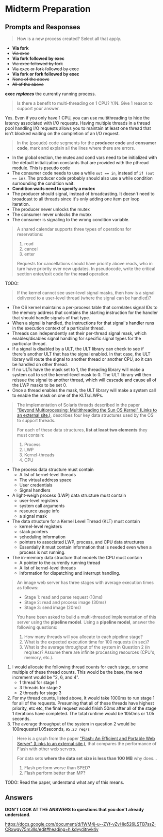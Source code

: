 # Midterm Preparation
## Prompts and Responses
> How is a new process created? Select all that apply.

- **Via fork**
- ~~Via exec~~
- **Via fork followed by exec**
- ~~Via exec followed by fork~~
- ~~Via exec or fork followed by exec~~
- **Via fork or fork followed by exec**
- ~~None of the above~~
- ~~All of the above~~

**exec** **_replaces_** the currently running process.

> Is there a benefit to multi-threading on 1 CPU? Y/N. Give 1 reason to support your answer.

Yes. Even if you only have 1 CPU, you can use multithreading to hide the latency associated with I/O requests. Having multiple threads in a thread pool handling I/O requests allows you to maintain at least one thread that isn't blocked waiting on the completion of an I/O request.

>In the (pseudo) code segments for the **producer code** and **consumer code**, mark and explain all the lines where there are errors.

- In the global section, the mutex and cond vars need to be initialized with the default initialization constants that are provided with the pthread module. This is pseudo code
- The consumer code needs to use a while `out == in`, instead of `if (out == in)`. The producer code probably should also use a while condition surrounding the condition wait.
- **Condition waits need to specify a mutex**
- The producer should signal, instead of broadcasting. It doesn't need to broadcast to all threads since it's only adding one item per loop iteration.
- The producer never unlocks the mutex
- The consumer never unlocks the mutex
- The consumer is signaling to the wrong condition variable.

> A shared calendar supports three types of operations for reservations:
> 1. read
> 2. cancel
> 3. enter
> 
> Requests for cancellations should have priority above reads, who in turn have priority over new updates.
> In pseudocode, write the critical section enter/exit code for the **read** operation.

TODO:

> If the kernel cannot see user-level signal masks, then how is a signal delivered to a user-level thread (where the signal can be handled)?

- The OS kernel maintains a per-process table that correlates signal IDs to the memory address that contains the starting instruction for the handler that should handle signals of that type.
- When a signal is handled, the instructions for that signal's handler runs in the execution context of a particular thread.
- Threads can independently set their per-thread signal mask, which enables/disables signal handling for specific signal types for the particular thread.
- If a signal is disabled by a ULT, the ULT library can check to see if there's another ULT that has the signal enabled. In that case, the ULT library will route the signal to another thread or another CPU, so it can be handled on other thread.
- If no ULTs have the mask set to 1, the threading library will make a system call to set the kernel-level mask to 0. The ULT library will then reissue the signal to another thread, which will cascade and cause all of the LWP masks to be set 0.
- Once a thread enables the mask, the ULT library will make a system call to enable the mask on one of the KLTs/LWPs.

> The implementation of Solaris threads described in the paper ["Beyond Multiprocessing: Multithreading the Sun OS Kernel" (Links to an external site.)](https://s3.amazonaws.com/content.udacity-data.com/courses/ud923/references/ud923-eykholt-paper.pdf), describes four key data structures used by the OS to support threads.
> 
> For each of these data structures, **list at least two elements** they must contain:
> 
> 1. Process
> 2. LWP
> 3. Kernel-threads
> 4. CPU

- The process data structure must contain
	- A list of kernel-level threads
	- The virtual address space
	- User credentials
	- Signal handlers
- A light-weigh process (LWP) data structure must contain
	- user-level registers
	- system call arguments
	- resource usage info
	- a signal mask
- The data structure for a Kernel Level Thread (KLT) must contain
	- kernel-level registers
	- stack pointers
	- scheduling information
	- pointers to associated LWP, process, and CPU data structures
	- Essentially it must contain information that is needed even when a process is not running.
- The in-memory data structure that models the CPU must contain
	- A pointer to the currently running thread
	- A list of kernel-level threads
	- information for dispatching and interrupt handling.

> An image web server has three stages with average execution times as follows:
>
> - Stage 1: read and parse request (10ms)
> - Stage 2: read and process image (30ms)
> - Stage 3: send image (20ms)
> 
> You have been asked to build a multi-threaded implementation of this server using the **pipeline model**. Using a **pipeline model**, answer the following questions:
> 
> 1.  How many threads will you allocate to each pipeline stage?
> 2.  What is the expected execution time for 100 requests (in sec)?
> 3.  What is the average throughput of the system in Question 2 (in req/sec)? Assume there are infinite processing resources (CPU's, memory, etc.).

1. I would allocate the following thread counts for each stage, or some multiple of these thread counts. This would be the base, the next increment would be "2, 6, and 4".
	- 1 thread for stage 1
	- 3 threads for stage 2
	- 2 threads for stage 3
2. For my thread counts, listed above, It would take 1000ms to run stage 1 for all of the requests. Presuming that all of these threads have highest priority, etc etc, the final request would finish 50ms after all of the stage 1 iterations have completed. The total runtime would be 1050ms or 1.05 seconds.
3. The average throughput of the system in question 2 would be 100requests/1.05seconds, `95.23 req/s`

> Here is a graph from the paper ["Flash: An Efficient and Portable Web Server" (Links to an external site.)](https://s3.amazonaws.com/content.udacity-data.com/courses/ud923/references/ud923-pai-paper.pdf), that compares the performance of Flash with other web servers.
> 
> For data sets **where the data set size is less than 100 MB** why does...
> 
> 1. Flash perform worse than SPED?
> 2. Flash perform better than MP?

TODO: Read the paper, understand what any of this means.

## Answers
**DON'T LOOK AT THE ANSWERS to questions that you don't already understand.**

https://docs.google.com/document/d/1WM4j-u--ZYf-vZvHiq526LSTB7ssZ-CRxwgv75m3IIs/edit#heading=h.kdyyditnvk4v